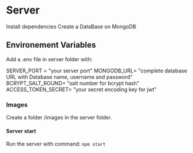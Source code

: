 # Server

Install dependencies
Create a DataBase on MongoDB

## Environement Variables

Add a .env file in server folder with:

SERVER_PORT = "your server port"
MONGODB_URL= "complete database URL with Database name, username and password"
BCRYPT_SALT_ROUND= "salt number for bcrypt hash"
ACCESS_TOKEN_SECRET= "your secret encoding key for jwt"

### Images

Create a folder /images in the server folder.

#### Server start

Run the server with command: `npm start`
